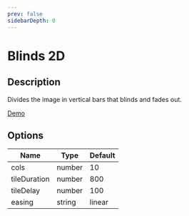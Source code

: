 ```yaml
---
prev: false
sidebarDepth: 0
---
```


# Blinds 2D

## Description

Divides the image in vertical bars that blinds and fades out.

[Demo](../../../demos/transitions/blinds2d)

## Options

| Name         | Type   | Default |
| ------------ | ------ | ------- |
| cols         | number | 10      |
| tileDuration | number | 800     |
| tileDelay    | number | 100     |
| easing       | string | linear  |
